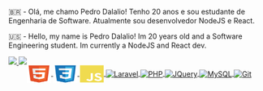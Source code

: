 🇧🇷 - Olá, me chamo Pedro Dalalio!
Tenho 20 anos e sou estudante de Engenharia de Software. Atualmente sou desenvolvedor NodeJS e React.

🇺🇸 - Hello, my name is Pedro Dalalio!
Im 20 years old and a Software Engineering student. Im currently a NodeJS and React dev.

<div style="display: flex;" align="center">
  <div>
    <a href="https://github.com/pedrodalalio" target="_blank">
    <img height="180em" src="https://github-readme-stats.vercel.app/api?username=pedrodalalio&show_icons=true&theme=github_dark&include_all_commits=true&count_private=true"/>
    <img height="180em" src="https://github-readme-stats.vercel.app/api/top-langs/?username=pedrodalalio&hide_progress=true&theme=github_dark"/>
  </div>
  
  <div><br>
    <img align="center" alt="HTML" height="35" width="48" src="https://raw.githubusercontent.com/devicons/devicon/master/icons/html5/html5-original.svg">
    <img align="center" alt="CSS" height="35" width="48" src="https://raw.githubusercontent.com/devicons/devicon/master/icons/css3/css3-original.svg">
    <img align="center" alt="Javascript" height="35" width="48" src="https://raw.githubusercontent.com/devicons/devicon/master/icons/javascript/javascript-plain.svg">
    <img align="center" alt="Laravel" height="35" width="48" src="https://cdn.jsdelivr.net/gh/devicons/devicon/icons/laravel/laravel-plain-wordmark.svg" />
    <img align="center" alt="PHP" height="35" width="48"src="https://cdn.jsdelivr.net/gh/devicons/devicon/icons/php/php-plain.svg" />
    <img align="center" alt="JQuery" height="35" width="48" src="https://cdn.jsdelivr.net/gh/devicons/devicon/icons/jquery/jquery-plain-wordmark.svg" />
    <img align="center" alt="MySQL" height="35" width="48" src="https://cdn.jsdelivr.net/gh/devicons/devicon/icons/mysql/mysql-plain-wordmark.svg" />
    <img align="center" alt="Git" height="35" width="48" src="https://cdn.jsdelivr.net/gh/devicons/devicon/icons/git/git-original.svg">     
    <br>
  </div>
</div>
